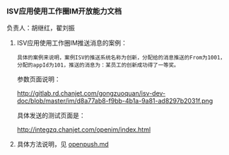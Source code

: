 ### ISV应用使用工作圈IM开放能力文档
负责人：胡继红，翟刘振

1.  ISV应用使用工作圈IM推送消息的案例：  
	
	    具体的案例来说明，案例ISV的推送系统名称为创新，分配给的消息推送的From为1001，分配的appId为101，推送的消息为：某员工的创新成功得了一等奖。
	 参数页面说明：
    
     http://gitlab.rd.chanjet.com/gongzuoquan/isv-dev-doc/blob/master/im/d8a77ab8-f9bb-4b1a-9a81-ad8297b2031f.png
	
	具体发送的测试页面是： 
	
    http://integzq.chanjet.com/openim/index.html 
	    
   
2.  具体方法说明，见 [openpush.md](./im/openpush.md)